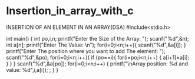 # Insertion_in_array_with_c
INSERTION OF AN ELEMENT IN AN ARRAY(DSA)
#include<stdio.h>

int main()
{
	int po,i,n;
	printf("Enter the Size of the Array: ");
	scanf("%d",&n);
	int a[n];
	printf("Enter The Value: \n");
	for(i=0;i<n;i++){
		scanf("%d",&a[i]);
	}
	printf("Enter The position where you want to add The element:  ");
	scanf("%d",&po);
	for(i=0;i<n;i++){
		if (po==i){
			for(i=po;i<n;i++)
			{
				a[i+1]=a[i];
			}
		}
	}
	scanf("%d",&a[po]);
	for(i=0;i<n;i++)
	{
		printf("\nArray position: %d and value: %d",i,a[i]);
;	}
}

